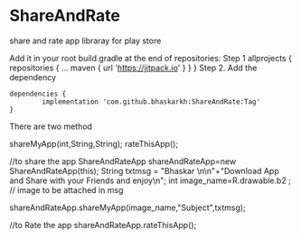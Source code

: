 # ShareAndRate
share and rate app libraray for play store

Add it in your root build.gradle at the end of repositories:
Step 1
	allprojects {
		repositories {
			...
			maven { url 'https://jitpack.io' }
		}
	}
Step 2. Add the dependency

	dependencies {
	        implementation 'com.github.bhaskarkh:ShareAndRate:Tag'
	}
  
  There are two method 
  
  shareMyApp(int,String,String);
  rateThisApp();
  
  
  //to share the app
ShareAndRateApp shareAndRateApp=new ShareAndRateApp(this);
String txtmsg = "Bhaskar \n\n"+"Download App and Share with your Friends and enjoy\n";
int image_name=R.drawable.b2 ; // image to be attached in msg

 shareAndRateApp.shareMyApp(image_name,"Subject",txtmsg);
 
 //to Rate the app
shareAndRateApp.rateThisApp();
